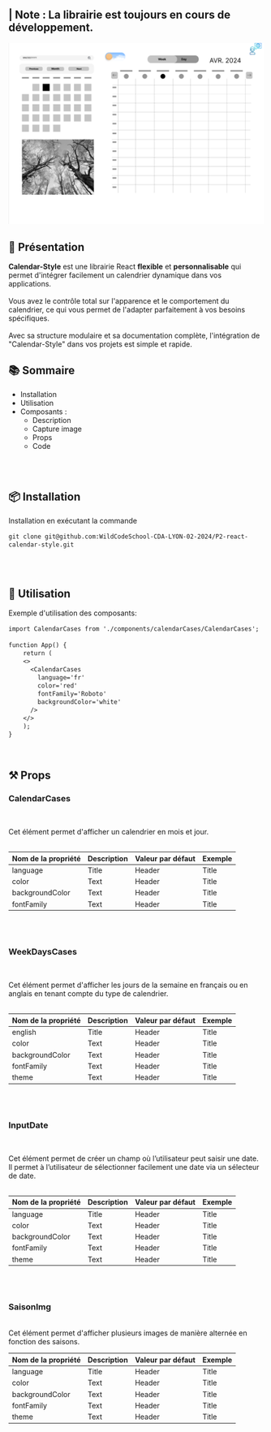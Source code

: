 ##  |  Note : La librairie est toujours en cours de développement.

![mobile Calendar](./public/img/Calendar.png)

## 📝 Présentation

**Calendar-Style** est une librairie React **flexible** et **personnalisable** qui permet d'intégrer facilement un calendrier dynamique dans vos applications.<br/><br/> Vous avez le contrôle total sur l'apparence et le comportement du calendrier, ce qui vous permet de l'adapter parfaitement à vos besoins spécifiques.<br/><br/> Avec sa structure modulaire et sa documentation complète, l'intégration de "Calendar-Style" dans vos projets est simple et rapide.

## 📚 Sommaire

- Installation
- Utilisation
- Composants :
  - Description 
  - Capture image
  - Props
  - Code

<br/><br/>
## 📦 Installation

Installation en exécutant la commande

```
git clone git@github.com:WildCodeSchool-CDA-LYON-02-2024/P2-react-calendar-style.git
```
<br/><br/>
## 🚀 Utilisation

Exemple d'utilisation des composants:

```
import CalendarCases from './components/calendarCases/CalendarCases';

function App() {
    return (
    <>
      <CalendarCases
        language='fr'
        color='red'
        fontFamily='Roboto'
        backgroundColor='white'
      />
    </>
    );
}
```

<br/>

## ⚒️ Props

### CalendarCases

<br/>

Cet élément permet d'afficher un calendrier en mois et jour.
<br/><br/>

| Nom de la propriété | Description | Valeur par défaut | Exemple |
| ------------------- | ----------- | ----------------- | ------- |
| language            | Title       | Header            | Title   |
| color               | Text        | Header            | Title   |
| backgroundColor     | Text        | Header            | Title   |
| fontFamily          | Text        | Header            | Title   |
<br/><br/>

### WeekDaysCases

<br/>

Cet élément permet d'afficher les jours de la semaine en français ou en anglais en tenant compte du type de calendrier.
<br/><br/>

| Nom de la propriété | Description | Valeur par défaut | Exemple |
| ------------------- | ----------- | ----------------- | ------- |
| english             | Title       | Header            | Title   |
| color               | Text        | Header            | Title   |
| backgroundColor     | Text        | Header            | Title   |
| fontFamily          | Text        | Header            | Title   |
| theme               | Text        | Header            | Title   |
<br/><br/>

### InputDate 
<br/>

Cet élément permet de créer un champ où l’utilisateur peut saisir une date.
<br/>
Il permet à l’utilisateur de sélectionner facilement une date via  un sélecteur de date.
<br/><br/>

| Nom de la propriété | Description | Valeur par défaut | Exemple |
| ------------------- | ----------- | ----------------- | ------- |
| language            | Title       | Header            | Title   |
| color               | Text        | Header            | Title   |
| backgroundColor     | Text        | Header            | Title   |
| fontFamily          | Text        | Header            | Title   |
| theme               | Text        | Header            | Title   |
<br/><br/>
### SaisonImg
<br/>
Cet élément permet d'afficher plusieurs images de manière alternée en fonction des saisons.

| Nom de la propriété | Description | Valeur par défaut | Exemple |
| ------------------- | ----------- | ----------------- | ------- |
| language            | Title       | Header            | Title   |
| color               | Text        | Header            | Title   |
| backgroundColor     | Text        | Header            | Title   |
| fontFamily          | Text        | Header            | Title   |
| theme               | Text        | Header            | Title   |

